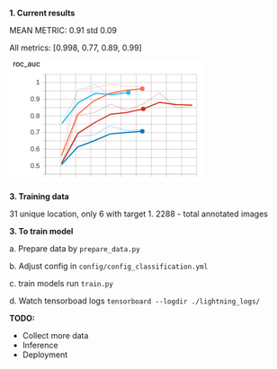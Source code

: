 **1. Current results**

MEAN METRIC: 0.91 std 0.09

All metrics: [0.998, 0.77, 0.89, 0.99]

![Cross Val ROC AUC](./lightning_logs/image.png)

**3. Training data**

31 unique location, only 6 with target 1. 2288 - total annotated images 

**3. To train model**

 a. Prepare data by ```prepare_data.py```
 
 b. Adjust config in `config/config_classification.yml`
 
 c. train models run ``train.py``
 
 d. Watch tensorboad logs `tensorboard --logdir ./lightning_logs/`
 
 **TODO:**
 * Collect more data
 * Inference
 * Deployment 